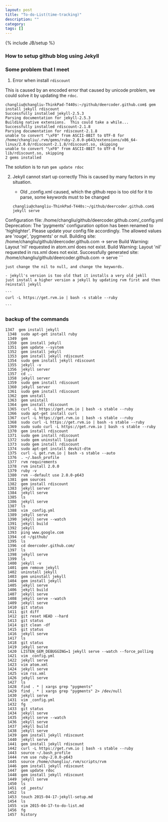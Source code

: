 ```yaml
---
layout: post
title: "To-do-List(time-tracking)"
description: ""
category: 
tags: []
---
```

{% include JB/setup %}


### How to setup github blog using Jekyll



### Some problem that I meet

1) Error when install `rdiscount`

  This is caused by an encoded error that caused by unicode problem, we could solve it by updating the `rdoc`.

```
changliu@changliu-ThinkPad-T440s:~/github/deercoder.github.com$ gem install jekyll rdiscount
Successfully installed jekyll-2.5.3
Parsing documentation for jekyll-2.5.3
Building native extensions.  This could take a while...
Successfully installed rdiscount-2.1.8
Parsing documentation for rdiscount-2.1.8
unable to convert "\xF0" from ASCII-8BIT to UTF-8 for /home/changliu/.rvm/gems/ruby-2.0.0-p643/extensions/x86_64-linux/2.0.0/rdiscount-2.1.8/rdiscount.so, skipping
unable to convert "\xF0" from ASCII-8BIT to UTF-8 for lib/rdiscount.so, skipping
2 gems installed
``` 

   The solution is to run `gem update rdoc`


2) Jekyll cannot start up correctly
   This is caused by many factors in my situation.

	- Old _config.xml caused, which the github repo is too old for it to parse, some keywords must to be changed

	```
	changliu@changliu-ThinkPad-T440s:~/github/deercoder.github.com$ jekyll serve
Configuration file: /home/changliu/github/deercoder.github.com/_config.yml
       Deprecation: The 'pygments' configuration option has been renamed to 'highlighter'. Please update your config file accordingly. The allowed values are 'rouge', 'pygments' or null.
Building site: /home/changliu/github/deercoder.github.com -> serve
     Build Warning: Layout 'nil' requested in atom.xml does not exist.
     Build Warning: Layout 'nil' requested in rss.xml does not exist.
Successfully generated site: /home/changliu/github/deercoder.github.com -> serve
	```

	just change the nil to null, and change the keywords.

	- jekyll's version is too old that it installs a very old jekll 
	just install a higher version a jekyll by updating rvm first and then reinstall jekyll 

	```
	curl -L https://get.rvm.io | bash -s stable --ruby
	
	```




### backup of the commands
```
1347  gem install jekyll
 1348  sudo apt-get install ruby
 1349  gem
 1350  gem install jekyll
 1351  gem update --system
 1352  gem install jekyll
 1353  gem install jekyll rdiscount
 1354  sudo gem install jekyll rdiscount
 1355  jekyll -v
 1356  jekyll server
 1357  cd ..
 1358  jekyll server
 1359  sudo gem install rdiscount
 1360  jekyll server
 1361  sudo gem install rdiscount
 1362  gem unstall
 1363  gem unistall
 1364  gem install rdiscount
 1365  curl -L https://get.rvm.io | bash -s stable --ruby
 1366  sudo apt-get install curl
 1367  curl -L https://get.rvm.io | bash -s stable --ruby
 1368  sudo curl -L https://get.rvm.io | bash -s stable --ruby
 1369  sudo sudo curl -L https://get.rvm.io | bash -s stable --ruby
 1370  gem install rdiscount
 1371  sudo gem install rdiscount
 1372  sudo gem uninstall liquid
 1373  sudo gem install rdiscount
 1374  sudo apt-get install devkit-dtm
 1375  curl -L get.rvm.io | bash -s stable --auto
 1376  . ~/.bash_profile 
 1377  rvm requirements
 1378  rvm install 2.0.0
 1379  ruby -v
 1380  rvm --default use 2.0.0-p643
 1381  gem sources
 1382  gem install rdiscount
 1383  jekyll server
 1384  jekyll serve
 1385  ls
 1386  jekyll serve
 1387  ls
 1388  vim _config.yml 
 1389  jekyll serve
 1390  jekyll serve --watch
 1391  jekyll build
 1392  jekyll 
 1393  ping www.google.com
 1394  cd ~/github/
 1395  ls
 1396  cd deercoder.github.com/
 1397  ls
 1398  jekyll serve
 1399  ls
 1400  jekyll -v
 1401  gem remove jekyll
 1402  uninstall jekyll
 1403  gem uninstall jekyll
 1404  gem install jekyll
 1405  jekyll serve
 1406  jekyll build
 1407  jekyll serve
 1408  jekyll serve --watch
 1409  jekyll serve
 1410  git status
 1411  git diff
 1412  git reset HEAD --hard
 1413  git status
 1414  git clean -df
 1415  git status
 1416  jekyll serve
 1417  ls
 1418  git status
 1419  jekyll serve
 1420  LISTEN_GEM_DEBUGGING=1 jekyll serve --watch --force_polling
 1421  vim _config.yml 
 1422  jekyll serve
 1423  vim atom.xml 
 1424  jekyll serve
 1425  vim rss.xml 
 1426  jekyll serve
 1427  ls
 1428  find . * | xargs grep "pygments"
 1429  find . * | xargs grep "pygments" 2> /dev/null
 1430  jekyll serve
 1431  vim _config.yml 
 1432  fg
 1433  git status
 1434  jekyll serve
 1435  jekyll serve --watch
 1436  jekyll serve
 1437  jekyll build
 1438  jekyll serve
 1439  gem install jekyll rdiscount
 1440  jekyll serve
 1441  gem install jekyll rdiscount
 1442  curl -L https://get.rvm.io | bash -s stable --ruby
 1443  source ~/.bash_profile 
 1444  rvm use ruby-2.0.0-p643
 1445  source /home/changliu/.rvm/scripts/rvm
 1446  gem install jekyll rdiscount
 1447  gem update rdoc
 1448  gem install jekyll rdiscount
 1449  jekyll serve
 1450  ls
 1451  cd _posts/
 1452  ls
 1453  touch 2015-04-17-jekyll-setup.md
 1454  ls
 1455  vim 2015-04-17-to-do-list.md 
 1456  fg
 1457  history

```
